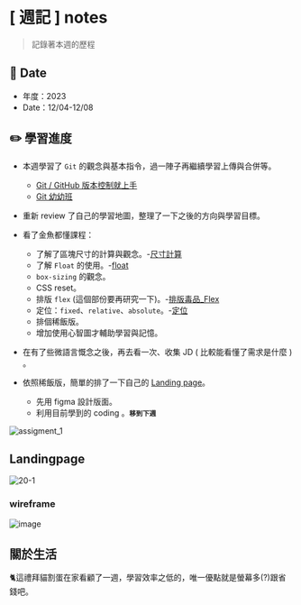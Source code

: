 # [ 週記 ] notes

> 記錄著本週的歷程

## :calendar: Date
* 年度：2023
* Date：12/04-12/08

## :pencil2: 學習進度
* 本週學習了 `Git` 的觀念與基本指令，過一陣子再繼續學習上傳與合併等。
    - [Git / GitHub 版本控制就上手](/e0CqW-vrTGWLaSXxSKR4LA)
    - [Git 幼幼班](/pCUxppstSkmjGbqRrJH8mw)
    
* 重新 review 了自己的學習地圖，整理了一下之後的方向與學習目標。

* 看了金魚都懂課程：
    * 了解了區塊尺寸的計算與觀念。-[尺寸計算](/yRlqFqNsR5qlbYp5qN_o4Q)
    * 了解 `Float` 的使用。-[float](/zK6GVplXSDOPE1wSAt8x0w)
    * `box-sizing` 的觀念。
    * CSS reset。
    * 排版 `flex` (這個部份要再研究一下)。-[排版毒品_Flex](/dvtylEeHSwqe-lQgLU1CZA)
    * 定位：`fixed`、`relative`、`absolute`。-[定位](/E8t2lC8vSNWNroQ_2PHVew)
    * 排個稀飯版。
    * 增加使用心智圖才輔助學習與記憶。
    
* 在有了些微語言慨念之後，再去看一次、收集 JD ( 比較能看懂了需求是什麼 ) 。

* 依照稀飯版，簡單的排了一下自己的 [Landing page](#Landingpage)。
    * 先用 figma 設計版面。
    * 利用目前學到的 coding 。**`移到下週`**

![assigment_1](https://hackmd.io/_uploads/S1EVbwg8p.png)

## Landingpage
![20-1](https://hackmd.io/_uploads/r12APulLa.png)

### wireframe
![image](https://hackmd.io/_uploads/H1lWYugLT.png)


關於生活
---

:cat2:這禮拜貓割蛋在家看顧了一週，學習效率之低的，唯一優點就是螢幕多(?)跟省錢吧。
